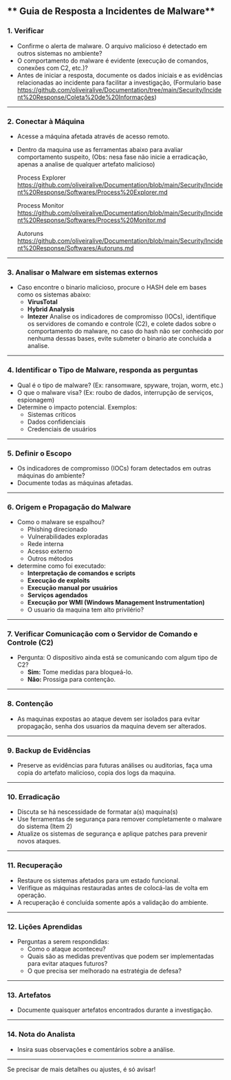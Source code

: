 ## ** Guia de Resposta a Incidentes de Malware**

### **1. Verificar**
- Confirme o alerta de malware. O arquivo malicioso é detectado em outros sistemas no ambiente?  
- O comportamento do malware é evidente (execução de comandos, conexões com C2, etc.)?  
- Antes de iniciar a resposta, documente os dados iniciais e as evidências relacionadas ao incidente para facilitar a investigação, (Formulario base https://github.com/oliveiralive/Documentation/tree/main/Security/Incident%20Response/Coleta%20de%20Informações)

---

### **2. Conectar à Máquina**
- Acesse a máquina afetada através de acesso remoto.  
- Dentro da maquina use as ferramentas abaixo para avaliar comportamento suspeito, (Obs: nesa fase não inicie a erradicação, apenas a analise de qualquer artefato malicioso)
  
  Process Explorer https://github.com/oliveiralive/Documentation/blob/main/Security/Incident%20Response/Softwares/Process%20Explorer.md
  
  Process Monitor https://github.com/oliveiralive/Documentation/blob/main/Security/Incident%20Response/Softwares/Process%20Monitor.md

  Autoruns https://github.com/oliveiralive/Documentation/blob/main/Security/Incident%20Response/Softwares/Autoruns.md

---

### **3. Analisar o Malware em sistemas externos**
- Caso encontre o binario malicioso, procure o HASH dele em bases como os sistemas abaixo:
  - **VirusTotal**
  - **Hybrid Analysis**
  - **Intezer**
  Analise os indicadores de compromisso (IOCs), identifique os servidores de comando e controle (C2), e colete dados sobre o comportamento do malware, no caso do hash não ser conhecido por nenhuma dessas bases, evite submeter o binario ate concluida a analise.
---

### **4. Identificar o Tipo de Malware, responda as perguntas**
- Qual é o tipo de malware? (Ex: ransomware, spyware, trojan, worm, etc.)  
- O que o malware visa? (Ex: roubo de dados, interrupção de serviços, espionagem)  
- Determine o impacto potencial. Exemplos:
  - Sistemas críticos
  - Dados confidenciais
  - Credenciais de usuários

---

### **5. Definir o Escopo**
- Os indicadores de compromisso (IOCs) foram detectados em outras máquinas do ambiente?  
- Documente todas as máquinas afetadas.

---

### **6. Origem e Propagação do Malware**
- Como o malware se espalhou?
  - Phishing direcionado
  - Vulnerabilidades exploradas
  - Rede interna
  - Acesso externo
  - Outros métodos  
- determine como foi executado:
  - **Interpretação de comandos e scripts**
  - **Execução de exploits**
  - **Execução manual por usuários**
  - **Serviços agendados**
  - **Execução por WMI (Windows Management Instrumentation)**
  - O usuario da maquina tem alto privilério?


---

### **7. Verificar Comunicação com o Servidor de Comando e Controle (C2)**
- Pergunta: O dispositivo ainda está se comunicando com algum tipo de C2?  
  - **Sim:** Tome medidas para bloqueá-lo.  
  - **Não:** Prossiga para contenção.

---

### **8. Contenção**
- As maquinas expostas ao ataque devem ser isolados para evitar propagação, senha dos usuarios da maquina devem ser alterados.  


---

### **9. Backup de Evidências**
- Preserve as evidências para futuras análises ou auditorias, faça uma copia do artefato malicioso, copia dos logs da maquina.

---

### **10. Erradicação**
- Discuta se há nescessidade de formatar a(s) maquina(s)
- Use ferramentas de segurança para remover completamente o malware do sistema (Item 2)  
- Atualize os sistemas de segurança e aplique patches para prevenir novos ataques.

---

### **11. Recuperação**
- Restaure os sistemas afetados para um estado funcional.  
- Verifique as máquinas restauradas antes de colocá-las de volta em operação.  
- A recuperação é concluída somente após a validação do ambiente.

---

### **12. Lições Aprendidas**
- Perguntas a serem respondidas:
  - Como o ataque aconteceu?  
  - Quais são as medidas preventivas que podem ser implementadas para evitar ataques futuros?  
  - O que precisa ser melhorado na estratégia de defesa?

---

### **13. Artefatos**
- Documente quaisquer artefatos encontrados durante a investigação.

---

### **14. Nota do Analista**
- Insira suas observações e comentários sobre a análise.

---

Se precisar de mais detalhes ou ajustes, é só avisar!
